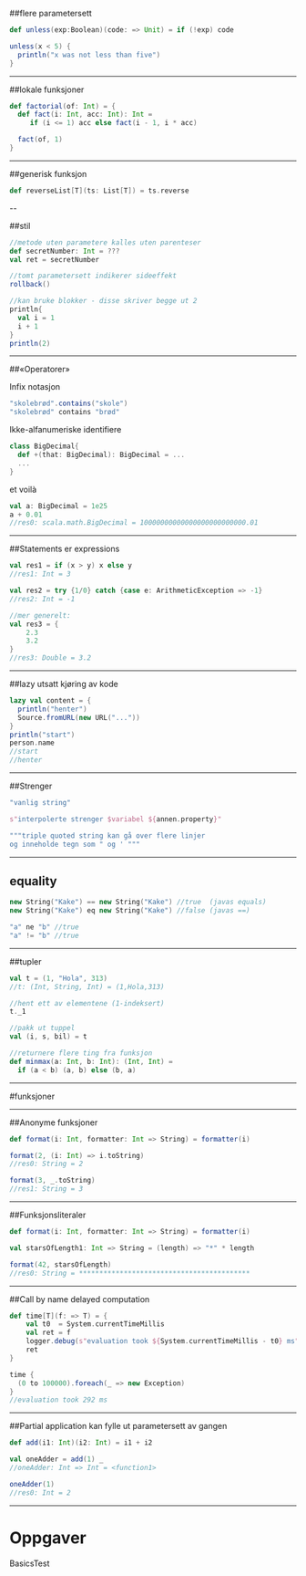 ##flere parametersett

```scala
def unless(exp:Boolean)(code: => Unit) = if (!exp) code

unless(x < 5) {
  println("x was not less than five")
}
```

---

##lokale funksjoner
```scala
def factorial(of: Int) = {
  def fact(i: Int, acc: Int): Int =
     if (i <= 1) acc else fact(i - 1, i * acc)

  fact(of, 1)
}
```

---

##generisk funksjon
```scala
def reverseList[T](ts: List[T]) = ts.reverse
```

--

##stil
```scala
//metode uten parametere kalles uten parenteser
def secretNumber: Int = ???
val ret = secretNumber

//tomt parametersett indikerer sideeffekt
rollback()

//kan bruke blokker - disse skriver begge ut 2
println{
  val i = 1
  i + 1
}
println(2)
```

---

##«Operatorer»

Infix notasjon
```scala
"skolebrød".contains("skole")
"skolebrød" contains "brød"
```

Ikke-alfanumeriske identifiere
```scala
class BigDecimal{
  def +(that: BigDecimal): BigDecimal = ...
  ...
}
```

et voilà
```scala
val a: BigDecimal = 1e25
a + 0.01
//res0: scala.math.BigDecimal = 10000000000000000000000000.01
```

---

##Statements er expressions
```scala
val res1 = if (x > y) x else y
//res1: Int = 3

val res2 = try {1/0} catch {case e: ArithmeticException => -1}
//res2: Int = -1

//mer generelt:
val res3 = {
    2.3
    3.2
}
//res3: Double = 3.2
```

---

##lazy
utsatt kjøring av kode
```scala
lazy val content = {
  println("henter")
  Source.fromURL(new URL("..."))
}
println("start")
person.name
//start
//henter
```

---

##Strenger

```scala
"vanlig string"

s"interpolerte strenger $variabel ${annen.property}"

"""triple quoted string kan gå over flere linjer
og inneholde tegn som " og ' """
```

---

## equality
```scala
new String("Kake") == new String("Kake") //true  (javas equals)
new String("Kake") eq new String("Kake") //false (javas ==)

"a" ne "b" //true
"a" != "b" //true
```

---

##tupler
```scala
val t = (1, "Hola", 313)
//t: (Int, String, Int) = (1,Hola,313)

//hent ett av elementene (1-indeksert)
t._1

//pakk ut tuppel
val (i, s, bil) = t

//returnere flere ting fra funksjon
def minmax(a: Int, b: Int): (Int, Int) =
  if (a < b) (a, b) else (b, a)

```

---

#funksjoner

---

##Anonyme funksjoner
```scala
def format(i: Int, formatter: Int => String) = formatter(i)

format(2, (i: Int) => i.toString)
//res0: String = 2

format(3, _.toString)
//res1: String = 3

```

---

##Funksjonsliteraler
```scala
def format(i: Int, formatter: Int => String) = formatter(i)

val starsOfLength1: Int => String = (length) => "*" * length

format(42, starsOfLength)
//res0: String = ******************************************
```

---

##Call by name
delayed computation

```scala
def time[T](f: => T) = {
    val t0  = System.currentTimeMillis
    val ret = f
    logger.debug(s"evaluation took ${System.currentTimeMillis - t0} ms")
    ret
}

time {
  (0 to 100000).foreach(_ => new Exception)
}
//evaluation took 292 ms
```

---

##Partial application
kan fylle ut parametersett av gangen
```scala
def add(i1: Int)(i2: Int) = i1 + i2

val oneAdder = add(1) _
//oneAdder: Int => Int = <function1>

oneAdder(1)
//res0: Int = 2
```

---

# Oppgaver #
BasicsTest

